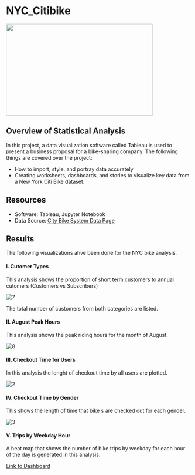 # NYC_Citibike

<img src="https://user-images.githubusercontent.com/73450637/106846526-0244b580-667b-11eb-95d0-8fd411e6c3f3.jpg" width="400" height="250">

## Overview of Statistical Analysis

In this project, a data visualization software called Tableau is used to present a business proposal for a bike-sharing company. The following things are covered over the project:

* How to import, style, and portray data accurately
* Creating worksheets, dashboards, and stories to visualize key data from a New York Citi Bike dataset.

## Resources

* Software: Tableau, Jupyter Notebook
* Data Source: [City Bike System Data Page](https://www.citibikenyc.com/system-data)

## Results

The following visualizations ahve been done for the NYC bike analysis.

#### I. Cutomer Types

This analysis shows the proportion of short term customers to annual cutomers (Customers vs Subscribers)

![7](https://user-images.githubusercontent.com/73450637/106974580-ed236180-6722-11eb-8a5e-978a08c6b28e.png)

The total number of customers from both categories are listed. 


#### II. August Peak Hours

This analysis shows the peak riding hours for the month of August. 

![8](https://user-images.githubusercontent.com/73450637/106974821-5905ca00-6723-11eb-8707-9487202e8f0f.png)

#### III. Checkout Time for Users

In this analysis the lenght of checkout time by all users are plotted.

![2](https://user-images.githubusercontent.com/73450637/106975180-07aa0a80-6724-11eb-99be-2a6e6bf87a83.png)

#### IV. Checkout Time by Gender

This shows the length of time that bike s are checked out for each gender. 

![3](https://user-images.githubusercontent.com/73450637/106975282-3cb65d00-6724-11eb-8d81-1b4a48f8376f.png)

#### V. Trips by Weekday Hour

A heat map that shows the number of bike trips by weekday for each hour of the day is generated in this analysis. 













[Link to Dashboard](https://public.tableau.com/profile/ancy.madhu#!/vizhome/NYC_CitiBike_Analysis/Story1?publish=yes)

